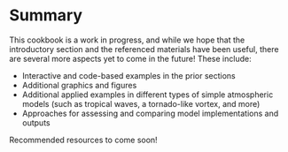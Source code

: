 # Summary

This cookbook is a work in progress, and while we hope that the introductory section and the referenced materials have been useful, there are several more aspects yet to come in the future! These include:

- Interactive and code-based examples in the prior sections
- Additional graphics and figures
- Additional applied examples in different types of simple atmospheric models (such as tropical waves, a tornado-like vortex, and more)
- Approaches for assessing and comparing model implementations and outputs

Recommended resources to come soon!
